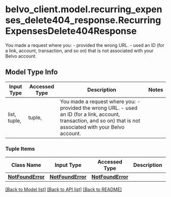 # belvo_client.model.recurring_expenses_delete404_response.RecurringExpensesDelete404Response

You made a request where you:    - provided the wrong URL.   - used an ID (for a link, account, transaction, and so on) that is not associated with your Belvo account.   

## Model Type Info
Input Type | Accessed Type | Description | Notes
------------ | ------------- | ------------- | -------------
list, tuple,  | tuple,  | You made a request where you:    - provided the wrong URL.   - used an ID (for a link, account, transaction, and so on) that is not associated with your Belvo account.    | 

### Tuple Items
Class Name | Input Type | Accessed Type | Description | Notes
------------- | ------------- | ------------- | ------------- | -------------
[**NotFoundError**](NotFoundError.md) | [**NotFoundError**](NotFoundError.md) | [**NotFoundError**](NotFoundError.md) |  | 

[[Back to Model list]](../../README.md#documentation-for-models) [[Back to API list]](../../README.md#documentation-for-api-endpoints) [[Back to README]](../../README.md)

